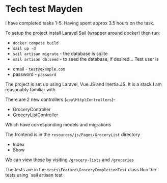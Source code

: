 # Tech test Mayden
I have completed tasks 1-5. Having spent approx 3.5 hours on the task.

To setup the project install Laravel Sail (wrapper around docker) then run:
- `docker compose build`
- `sail up -d`
- `sail artisan migrate` - the database is sqlite
- `sail artisan db:seed` - to seed the database, if desired...
Test user is
* email - `test@example.com`
* password - `password`

The project is set up using Laravel, Vue.JS and Inertia.JS. It is a stack I am reasonably familiar with. 

There are 2 new controllers (`app\Http\Controllers`)- 
* GroceryController
* GroceryListController

Which have corresponding models and migrations

The frontend is in the `resources/js/Pages/GroceryList` directory
* Index 
* Show

We can view these by visiting `/grocery-lists` and `/groceries`

The tests are in the `tests\Feature\GroceryCompletionTest` class
Run the tests using `sail artisan test
